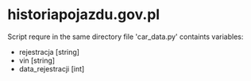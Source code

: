 # historiapojazdu.gov.pl
Script requre in the same directory file 'car_data.py' containts variables:
* rejestracja [string]
* vin [string]
* data_rejestracji [int]
